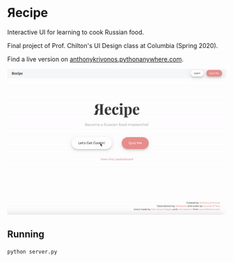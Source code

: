 # Яecipe

Interactive UI for learning to cook Russian food.

Final project of Prof. Chilton's UI Design class at Columbia (Spring 2020).

Find a live version on
[anthonykrivonos.pythonanywhere.com](http://anthonykrivonos.pythonanywhere.com).

![Demo](static/assets/demo.gif)

## Running 

`python server.py`
